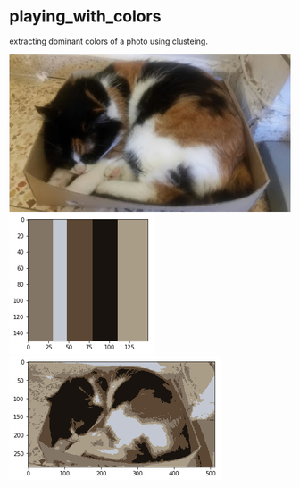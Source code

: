 # playing_with_colors
extracting dominant colors of a photo using clusteing.

![original image - my cat](https://github.com/dinka3737/playing_with_colors/blob/master/1993.jpg)
![dominant 7 colors](https://github.com/dinka3737/playing_with_colors/blob/master/clr_7_colors.png)
![7 color image](https://github.com/dinka3737/playing_with_colors/blob/master/clr_7_colors_pic.png)

